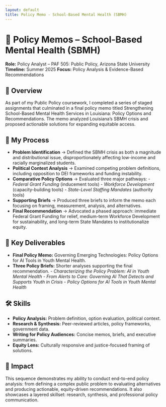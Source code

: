 ```yaml
---
layout: default
title: Policy Memo - School-Based Mental Health (SBMH)
---
```


# 📝 Policy Memos – School-Based Mental Health (SBMH)
**Role:** Policy Analyst – PAF 505: Public Policy, Arizona State University
**Timeline:** Summer 2025
**Focus:** Policy Analysis & Evidence-Based Recommendations

## 📌 Overview
As part of my Public Policy coursework, I completed a series of staged assignments that culminated in a final policy memo titled Strengthening School-Based Mental Health Services in Louisiana: Policy Options and Recommendations. The memo analyzed Louisiana’s SBMH crisis and proposed actionable solutions for expanding equitable access.

## 🔄 My Process
- **Problem Identification** → Defined the SBMH crisis as both a magnitude and distributional issue, disproportionately affecting low-income and racially marginalized students.
- **Political Context Analysis** → Examined competing problem definitions, including opposition to DEI frameworks and funding instability.
- **Comparative Policy Options** → Evaluated three major pathways:
          - *Federal Grant Funding* (inducement tools)
          - *Workforce Development* (capacity-building tools)
          - *State-Level Staffing Mandates* (authority tools)
- **Supporting Briefs** → Produced three briefs to inform the memo each focusing on framing, measurement, analysis, and alternatives.
- **Final Recommendation** → Advocated a phased approach: immediate Federal Grant Funding for relief, medium-term Workforce Development for sustainability, and long-term State Mandates to institutionalize equity.

## 📂 Key Deliverables
- **Final Policy Memo:** Governing Emerging Technologies: Policy Options for AI Tools in Youth Mental Health.
- **Three Policy Briefs:** Shorter analyses supporting the final recommendation.
            - *Characterizing the Policy Problem: AI in Youth Mental Health*
            - *From Alerts to Care: Governing AI That Detects and Supports Youth in Crisis*
            - *Policy Options for AI Tools in Youth Mental Health*

## 🛠️ Skills
- **Policy Analysis:** Problem definition, option evaluation, political context.
- **Research & Synthesis:** Peer-reviewed articles, policy frameworks, government data.
- **Writing for Policy Audiences:** Concise memos, briefs, and executive summaries.
- **Equity Lens:** Culturally responsive and justice-focused framing of solutions.

## 🌟 Impact
This sequence demonstrates my ability to conduct end-to-end policy analysis: from defining a complex public problem to evaluating alternatives and producing actionable, equity-driven recommendations. It also showcases a layered skillset: research, synthesis, and professional policy communication.

